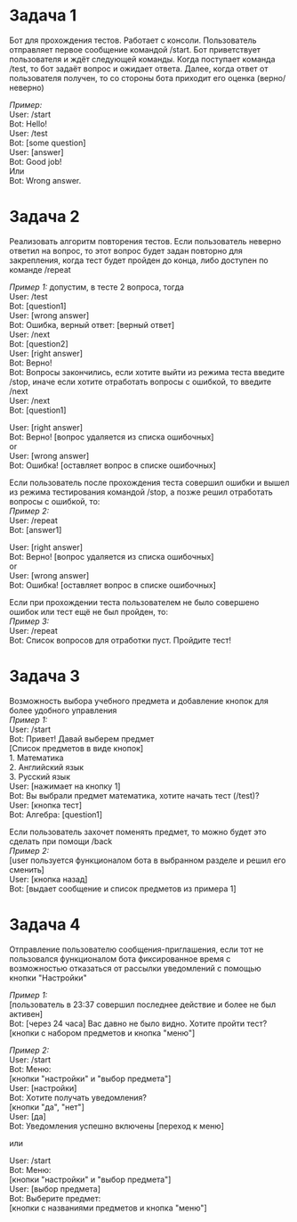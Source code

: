 # **Задача 1**

Бот для прохождения тестов. Работает с консоли.
Пользователь отправляет первое сообщение командой /start. Бот приветствует пользователя и ждёт следующей команды. 
Когда поступает команда /test, то бот задаёт вопрос и ожидает ответа. Далее, когда ответ от пользователя получен, то со стороны бота приходит его оценка (верно/неверно)

*Пример:*    
User: /start  
Bot: Hello!  
User: /test  
Bot: [some question]  
User: [answer]    
Bot: Good job!   
Или   
Bot: Wrong answer.  


# **Задача 2**

Реализовать алгоритм повторения тестов. Если пользователь неверно ответил на вопрос, то этот вопрос будет задан повторно для закрепления, когда тест будет пройден до конца, либо доступен по команде /repeat 

*Пример 1:* допустим, в тесте 2 вопроса, тогда  
User: /test  
Bot: [question1]    
User: [wrong answer]    
Bot: Ошибка, верный ответ: [верный ответ]    
User: /next  
Bot: [question2]    
User: [right answer]    
Bot: Верно!  
Bot: Вопросы закончились, если хотите выйти из режима теста введите /stop, иначе если хотите отработать вопросы с ошибкой, то введите /next  
User: /next  
Bot: [question1]    

User: [right answer]    
Bot: Верно! [вопрос удаляется из списка ошибочных]    
or  
User: [wrong answer]    
Bot: Ошибка! [оставляет вопрос в списке ошибочных]    

Если пользователь после прохождения теста совершил ошибки и вышел из режима тестирования командой /stop, а позже решил отработать вопросы с ошибкой, то:  
*Пример 2:*    
User: /repeat  
Bot: [answer1]    

User: [right answer]    
Bot: Верно! [вопрос удаляется из списка ошибочных]    
or  
User: [wrong answer]    
Bot: Ошибка! [оставляет вопрос в списке ошибочных]    

Если при прохождении теста пользователем не было совершено ошибок или тест ещё не был пройден, то:  
*Пример 3:*  
User: /repeat  
Bot: Список вопросов для отработки пуст. Пройдите тест!  


# **Задача 3**  

Возможность выбора учебного предмета и добавление кнопок для более удобного управления  
*Пример 1:*    
User: /start  
Bot: Привет! Давай выберем предмет  
[Список предметов в виде кнопок]    
    1. Математика    
    2. Английский язык   
    3. Русский язык    
User: [нажимает на кнопку 1]    
Bot: Вы выбрали предмет математика, хотите начать тест (/test)?  
User: [кнопка тест]  
Bot: Алгебра: [question1]  

Если пользователь захочет поменять предмет, то можно будет это сделать при помощи /back  
*Пример 2:*   
[user пользуется функционалом бота в выбранном разделе и решил его сменить]    
User: [кнопка назад]    
Bot: [выдает сообщение и список предметов из примера 1]    


# **Задача 4**

Отправление пользователю сообщения-приглашения, если тот не пользовался функционалом бота фиксированное время с возможностью отказаться от рассылки уведомлений с помощью кнопки "Настройки"  

*Пример 1:*   
[пользователь в 23:37 совершил последнее действие и более не был активен]  
Bot: [через 24 часа] Вас давно не было видно. Хотите пройти тест? [кнопки с набором предметов и кнопка "меню"]  
  
*Пример 2:*  
User: /start  
Bot: Меню:  
[кнопки "настройки" и "выбор предмета"]  
User: [настройки]  
Bot: Хотите получать уведомления?  
[кнопки "да", "нет"]  
User: [да]  
Bot: Уведомления успешно включены [переход к меню]  

или  

User: /start  
Bot: Меню:  
[кнопки "настройки" и "выбор предмета"]  
User: [выбор предмета]  
Bot: Выберите предмет:  
[кнопки с названиями предметов и кнопка "меню"]  
